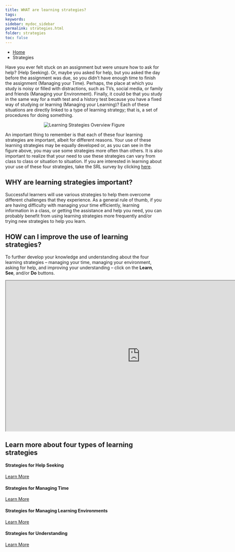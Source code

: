 ```yaml
---
title: WHAT are learning strategies?
tags: 
keywords: 
sidebar: mydoc_sidebar
permalink: strategies.html
folder: strategies
toc: false
---
```


<ul class="breadcrumb">
    <li><a href="index.html">Home</a></li>
    <li class="active">Strategies</li>
</ul>

Have you ever felt stuck on an assignment but were unsure how to ask for help? (Help Seeking). Or, maybe you asked for help, but you asked the day before the assignment was due, so you didn’t have enough time to finish the assignment (Managing your Time). Perhaps, the place at which you study is noisy or filled with distractions, such as TVs, social media, or family and friends (Managing your Environment). Finally, it could be that you study in the same way for a math test and a history test because you have a fixed way of studying or learning (Managing your Learning)? Each of these situations are directly linked to a type of learning strategy; that is, a set of procedures for doing something. 

<center><img src='images/LSOverview.jpg' alt='Learning Strategies Overview Figure' /></center>

An important thing to remember is that each of these four learning strategies are important, albeit for different reasons. Your use of these learning strategies may be equally developed or, as you can see in the figure above, you may use some strategies more often than others. It is also important to realize that your need to use these strategies can vary from class to class or situation to situation. If you are interested in learning about your use of these four strategies, take the SRL survey by clicking <a href="https://demo.daacs.net/">here</a>.

## WHY are learning strategies important?

Successful learners will use various strategies to help them overcome different challenges that they experience. As a general rule of thumb, if you are having difficulty with managing your time efficiently, learning information in a class, or getting the assistance and help you need, you can probably benefit from using learning strategies more frequently and/or trying new strategies to help you learn.  

## HOW can I improve the use of learning strategies?
To further develop your knowledge and understanding about the four learning strategies – managing your time, managing your environment, asking for help, and improving your understanding – click on the **Learn**, **See**, and/or **Do** buttons.

<div class="embed-responsive embed-responsive-16by9"><iframe width="853" height="480" src="https://www.youtube.com/embed/4lWWM2wlXz8?autoplay=0"></iframe></div>


<div class="row">
         <div class="col-lg-12">
             <h2 class="page-header">Learn more about four types of learning strategies</h2>
         </div>
         <div class="col-md-3 col-sm-6">
             <div class="panel panel-default text-center">
                 <div class="panel-heading">
                     <span class="fa-stack fa-5x">
                           <i class="fa fa-circle fa-stack-2x text-primary"></i>
                           <i class="fa fa-user-plus fa-stack-1x fa-inverse"></i>
                     </span>
                 </div>
                 <div class="panel-body">
                     <h4>Strategies for Help Seeking</h4>
                     <p></p>
                     <a href="help_seeking.html" class="btn btn-primary">Learn More</a>
                 </div>
             </div>
         </div>
         <div class="col-md-3 col-sm-6">
             <div class="panel panel-default text-center">
                 <div class="panel-heading">
                     <span class="fa-stack fa-5x">
                           <i class="fa fa-circle fa-stack-2x text-primary"></i>
                           <i class="fa fa-users fa-stack-1x fa-inverse"></i>
                     </span>
                 </div>
                 <div class="panel-body">
                     <h4>Strategies for Managing Time</h4>
                     <p></p>
                     <a href="managing_time.html" class="btn btn-primary">Learn More</a>
                 </div>
             </div>
         </div>
         <div class="col-md-3 col-sm-6">
             <div class="panel panel-default text-center">
                 <div class="panel-heading">
                     <span class="fa-stack fa-5x">
                           <i class="fa fa-circle fa-stack-2x text-primary"></i>
                           <i class="fa fa-edit fa-stack-1x fa-inverse"></i>
                     </span>
                 </div>
                 <div class="panel-body">
                     <h4>Strategies for Managing Learning Environments</h4>
                     <p></p>
                     <a href="managing_environment.html" class="btn btn-primary">Learn More</a>
                 </div>
             </div>
         </div>
         <div class="col-md-3 col-sm-6">
             <div class="panel panel-default text-center">
                 <div class="panel-heading">
                     <span class="fa-stack fa-5x">
                           <i class="fa fa-circle fa-stack-2x text-primary"></i>
                           <i class="fa fa-sliders fa-stack-1x fa-inverse"></i>
                     </span>
                 </div>
                 <div class="panel-body">
                     <h4>Strategies for Understanding</h4>
                     <p></p>
                     <a href="understanding.html" class="btn btn-primary">Learn More</a>
                 </div>
             </div>
         </div>
</div>
